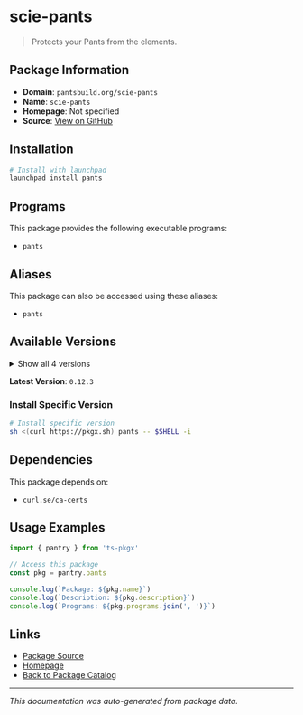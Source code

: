 # scie-pants

> Protects your Pants from the elements.

## Package Information

- **Domain**: `pantsbuild.org/scie-pants`
- **Name**: `scie-pants`
- **Homepage**: Not specified
- **Source**: [View on GitHub](https://github.com/pkgxdev/pantry/tree/main/projects/pantsbuild.org/scie-pants/package.yml)

## Installation

```bash
# Install with launchpad
launchpad install pants
```

## Programs

This package provides the following executable programs:

- `pants`

## Aliases

This package can also be accessed using these aliases:

- `pants`

## Available Versions

<details>
<summary>Show all 4 versions</summary>

- `0.12.3`, `0.12.2`, `0.12.1`, `0.12.0`

</details>

**Latest Version**: `0.12.3`

### Install Specific Version

```bash
# Install specific version
sh <(curl https://pkgx.sh) pants -- $SHELL -i
```

## Dependencies

This package depends on:

- `curl.se/ca-certs`

## Usage Examples

```typescript
import { pantry } from 'ts-pkgx'

// Access this package
const pkg = pantry.pants

console.log(`Package: ${pkg.name}`)
console.log(`Description: ${pkg.description}`)
console.log(`Programs: ${pkg.programs.join(', ')}`)
```

## Links

- [Package Source](https://github.com/pkgxdev/pantry/tree/main/projects/pantsbuild.org/scie-pants/package.yml)
- [Homepage](#)
- [Back to Package Catalog](../package-catalog.md)

---

*This documentation was auto-generated from package data.*
